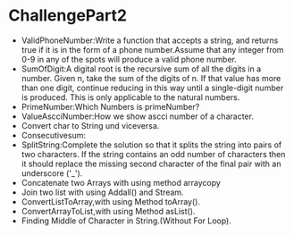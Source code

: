 # ChallengePart2
- ValidPhoneNumber:Write a function that accepts a string, and returns true if it is in the form of a phone number.Assume that any integer from 0-9 in any of the spots will produce a valid phone number.
- SumOfDigit:A digital root is the recursive sum of all the digits in a number. Given n, take the sum of the digits of n. If that value has more than one digit, continue reducing in this way until a single-digit number is produced. This is only applicable to the natural numbers.
- PrimeNumber:Which Numbers is primeNumber? 
- ValueAscciNumber:How we show ascci number of a character.
- Convert char to String und viceversa.
- Consecutivesum:
- SplitString:Complete the solution so that it splits the string into pairs of two characters. If the string contains an odd number of characters then it should replace the missing second character of the final pair with an underscore ('_').
- Concatenate two Arrays with using method arraycopy
- Join two list with using Addall() and Stream.
- ConvertListToArray,with using Method toArray().
- ConvertArrayToList,with using Method asList().
- Finding Middle of Character in String.(Without For Loop).